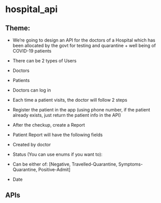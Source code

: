 # hospital_api
## Theme:
  - We’re going to design an API for the doctors of a Hospital which has been allocated by the
  govt for testing and quarantine + well being of COVID-19 patients
  - There can be 2 types of Users
  - Doctors
  - Patients
  - Doctors can log in
  - Each time a patient visits, the doctor will follow 2 steps
  - Register the patient in the app (using phone number, if the patient already exists, just
  return the patient info in the API)
  - After the checkup, create a Report
  - Patient Report will have the following fields
  - Created by doctor
  - Status (You can use enums if you want to):
  - Can be either of: [Negative, Travelled-Quarantine, Symptoms-Quarantine,
  Positive-Admit]

  - Date
 ## APIs
